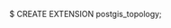 <!-- layout:code post: 1985-09-26-postgis-installation_postgis-extension-for-postg -->


$ CREATE EXTENSION postgis&#95;topology;
